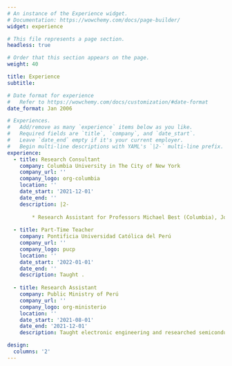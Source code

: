 ```yaml
---
# An instance of the Experience widget.
# Documentation: https://wowchemy.com/docs/page-builder/
widget: experience

# This file represents a page section.
headless: true

# Order that this section appears on the page.
weight: 40

title: Experience
subtitle:

# Date format for experience
#   Refer to https://wowchemy.com/docs/customization/#date-format
date_format: Jan 2006

# Experiences.
#   Add/remove as many `experience` items below as you like.
#   Required fields are `title`, `company`, and `date_start`.
#   Leave `date_end` empty if it's your current employer.
#   Begin multi-line descriptions with YAML's `|2-` multi-line prefix.
experience:
  - title: Research Consultant
    company: Columbia University in The City of New York
    company_url: ''
    company_logo: org-columbia
    location: ''
    date_start: '2021-12-01'
    date_end: ''
    description: |2-
    
        * Research Assistant for Professors Michael Best (Columbia), Jonas Hjort (UCL) and Gaston Pierri (IADB)
        
  - title: Part-Time Teacher
    company: Pontificia Universidad Católica del Perú 
    company_url: ''
    company_logo: pucp
    location: ''
    date_start: '2022-01-01'
    date_end: ''
    description: Taught .
    
  - title: Research Assistant
    company: Public Ministry of Perú 
    company_url: ''
    company_logo: org-ministerio
    location: ''
    date_start: '2021-08-01'
    date_end: '2021-12-01'
    description: Taught electronic engineering and researched semiconductor physics.

design:
  columns: '2'
---
```

